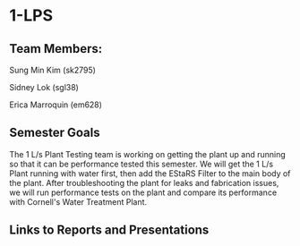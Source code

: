 # 1-LPS

## Team Members:
Sung Min Kim (sk2795)

Sidney Lok (sgl38)

Erica Marroquin (em628)

## Semester Goals
The 1 L/s Plant Testing team is working on getting the plant up and running so that it can be performance tested this semester. We will get the 1 L/s Plant running with water first, then add the EStaRS Filter to the main body of the plant. After troubleshooting the plant for leaks and fabrication issues, we will run performance tests on the plant and compare its performance with Cornell's Water Treatment Plant.

## Links to Reports and Presentations
